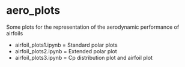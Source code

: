 # aero_plots

Some plots for the representation of the aerodynamic performance of airfoils

* airfoil_plots1.ipynb = Standard polar plots
* airfoil_plots2.ipynb = Extended polar plot
* airfoil_plots3.ipynb = Cp distribution plot and airfoil plot
